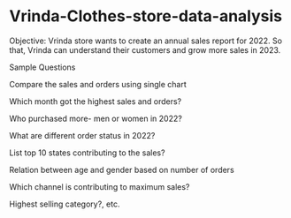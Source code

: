 # Vrinda-Clothes-store-data-analysis

Objective:
Vrinda store wants to create an annual sales report for 2022. So that, Vrinda can understand their customers and grow more sales in 2023.

Sample Questions

Compare the sales and orders using single chart

Which month got the highest sales and orders?

Who purchased more- men or women in 2022?

What are different order status in 2022?

List top 10 states contributing to the sales?

Relation between age and gender based on number of orders

Which channel is contributing to maximum sales?

Highest selling category?, etc.
